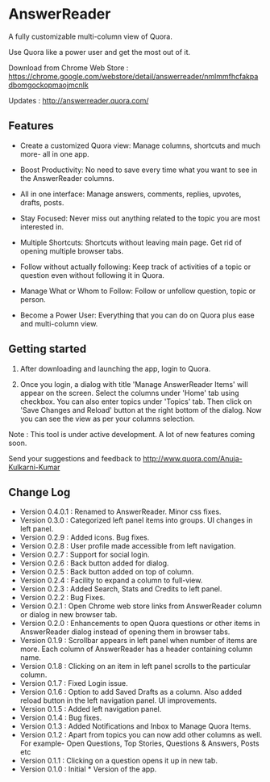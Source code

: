 AnswerReader
============

A fully customizable multi-column view of Quora.

Use Quora like a power user and get the most out of it.

Download from Chrome Web Store : https://chrome.google.com/webstore/detail/answerreader/nmlmmfhcfakpadbomgockopmaojmcnlk

Updates : http://answerreader.quora.com/

## Features

* Create a customized Quora view: Manage columns, shortcuts and much more- all in one app.

* Boost Productivity: No need to save every time what you want to see in the AnswerReader columns.

* All in one interface: Manage answers, comments, replies, upvotes, drafts, posts.

* Stay Focused: Never miss out anything related to the topic you are most interested in.

* Multiple Shortcuts: Shortcuts without leaving main page. Get rid of opening multiple browser tabs.

* Follow without actually following: Keep track of activities of a topic or question even without following it in Quora.

* Manage What or Whom to Follow: Follow or unfollow question, topic or person.

* Become a Power User: Everything that you can do on Quora plus ease and multi-column view.

## Getting started

1. After downloading and launching the app, login to Quora. 

2. Once you login, a dialog with title 'Manage AnswerReader Items' will appear on the screen. Select the columns under 'Home' tab using checkbox. You can also enter topics under 'Topics' tab. Then click on 'Save Changes and Reload' button at the  right bottom of the dialog. Now you can see the view as per your columns selection.

Note : This tool is under active development. A lot of new features coming soon.

Send your suggestions and feedback to  http://www.quora.com/Anuja-Kulkarni-Kumar

## Change Log

* Version 0.4.0.1 : Renamed to AnswerReader. Minor css fixes.
* Version 0.3.0 : Categorized left panel items into groups. UI changes in left panel.
* Version 0.2.9 : Added icons. Bug fixes.
* Version 0.2.8 : User profile made accessible from left navigation.
* Version 0.2.7 : Support for social login.
* Version 0.2.6 : Back button added for dialog.
* Version 0.2.5 : Back button added on top of column.
* Version 0.2.4 : Facility to expand a column to full-view.
* Version 0.2.3 : Added Search, Stats and Credits to left panel.
* Version 0.2.2 : Bug Fixes. 
* Version 0.2.1 : Open Chrome web store links from AnswerReader column or dialog in new browser tab.
* Version 0.2.0 : Enhancements to open Quora questions or other items in AnswerReader dialog instead of opening them in browser tabs.
* Version 0.1.9 : Scrollbar appears in left panel when number of items are more. Each column of AnswerReader has a header containing column name.
* Version 0.1.8 : Clicking on an item in left panel scrolls to the particular column.
* Version 0.1.7 : Fixed Login issue.
* Version 0.1.6 : Option to add Saved Drafts as a column. Also added reload button in the left navigation panel. UI improvements.
* Version 0.1.5 : Added left navigation panel.
* Version 0.1.4 : Bug fixes.
* Version 0.1.3 : Added Notifications and Inbox to Manage Quora Items.
* Version 0.1.2 : Apart from topics you can now add other columns as well. For example- Open Questions, Top Stories, Questions & Answers, Posts etc
* Version 0.1.1 : Clicking on a question opens it up in new tab.
* Version 0.1.0 : Initial * Version of the app.

